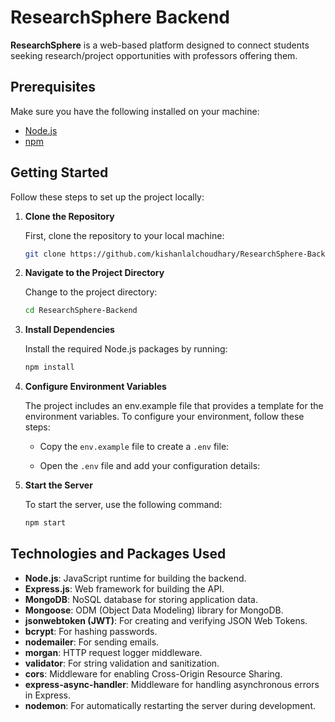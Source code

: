 # ResearchSphere Backend

**ResearchSphere** is a web-based platform designed to connect students seeking research/project opportunities with professors offering them.

## Prerequisites

Make sure you have the following installed on your machine:

- [Node.js](https://nodejs.org/)
- [npm](https://www.npmjs.com/)

## Getting Started

Follow these steps to set up the project locally:

1. **Clone the Repository**

   First, clone the repository to your local machine:

   ```bash
   git clone https://github.com/kishanlalchoudhary/ResearchSphere-Backend.git

2. **Navigate to the Project Directory**

   Change to the project directory:

   ```bash
   cd ResearchSphere-Backend

3. **Install Dependencies**

   Install the required Node.js packages by running:

   ```bash
   npm install

4. **Configure Environment Variables**

   The project includes an env.example file that provides a template for the environment variables. To configure your environment, follow these steps:

   - Copy the `env.example` file to create a `.env` file:

   - Open the `.env` file and add your configuration details:

5. **Start the Server**

   To start the server, use the following command:

   ```bash
   npm start

## Technologies and Packages Used

- **Node.js**: JavaScript runtime for building the backend.
- **Express.js**: Web framework for building the API.
- **MongoDB**: NoSQL database for storing application data.
- **Mongoose**: ODM (Object Data Modeling) library for MongoDB.
- **jsonwebtoken (JWT)**: For creating and verifying JSON Web Tokens.
- **bcrypt**: For hashing passwords.
- **nodemailer**: For sending emails.
- **morgan**: HTTP request logger middleware.
- **validator**: For string validation and sanitization.
- **cors**: Middleware for enabling Cross-Origin Resource Sharing.
- **express-async-handler**: Middleware for handling asynchronous errors in Express.
- **nodemon**: For automatically restarting the server during development.
